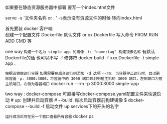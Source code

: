 如果要在静态资源服务器中部署  要写一个index.html文件

serve -s '文件夹名称 or . ' -s表示没有资源文件的时候 转向index.html


首先要装 docker 客户端  
  创建一个配置文件 Dockerfile 默认文件 or  xx.Dockerfile
  写入命令 FROM RUN ADD CMD 等


one way
  `构建一个名为 simple-app 的镜像`
  `-t: "name:tag" 构建镜像名称`
  有默认Dockerfile的话 也可以不写 -f 修饰符
  docker build -f xxx.Dockerfile -t simple-app .

  `根据该镜像运行容器`
  `如果需要在后台运行则添加 -d 选项`
  `--rm: 当容器停止运行时，自动删除容器`
  `-p: 3000:3000，将容器中的 3000 端口映射到宿主机的 3000 端口，左侧端口为宿主机端口，右侧为容器端口`
  docker run --rm -p 3000:3000 simple-app

two way : docker-compose  可直接写docker-compose.yaml配置文件来快速启动
    # up: 创建并启动容器
    # --build: 每次启动容器前构建镜像
    $ docker-compose --build -f 启动文件 up services下的开头的名字
  
  `运行成功后可在另一个窗口查看所有容器`
  docker ps


